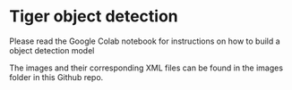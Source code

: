 # Tiger object detection
Please read the Google Colab notebook for instructions on how to build a object detection model

The images and their corresponding XML files can be found in the images folder in this Github repo.